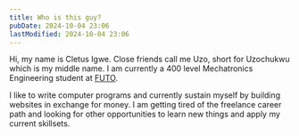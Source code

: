 ```yaml
---
title: Who is this guy?
pubDate: 2024-10-04 23:06
lastModified: 2024-10-04 23:06
---
```


Hi, my name is Cletus Igwe. Close friends call me Uzo, short for Uzochukwu which is my middle name. I am currently a 400 level Mechatronics Engineering student at [FUTO](https://futo.edu.ng/).

I like to write computer programs and currently sustain myself by building websites in exchange for money. I am getting tired of the freelance career path and looking for other opportunities to learn new things and apply my current skillsets.